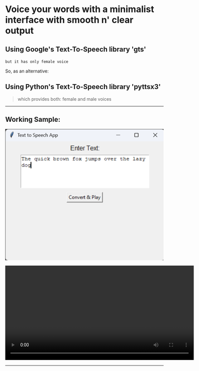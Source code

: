 

# Voice your words with a minimalist interface with smooth n' clear output

## Using Google's Text-To-Speech library 'gts'

`but it has only female voice`

So, as an alternative:

## Using Python's Text-To-Speech library 'pyttsx3'

> which provides both: female and male voices


---


## Working Sample:

![app menu](docs/menu_and_sample_text.png)

<video width="600" controls>
  <source src="https://one-at-a-time.github.io/Voicer" type="video/mp4">
  Your browser does not support the video tag.
</video>


---
